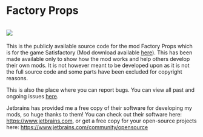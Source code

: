 # Factory Props<br><br>![](https://i.imgur.com/KNzxXda.png)
This is the publicly available source code for the mod Factory Props which is for the game Satisfactory (Mod download available [here](https://ficsit.app/mod/Factory_Prop_Mod)). This has been made available only to show how the mod works and help others develop their own mods. It is not however meant to be developed upon as it is not the full source code and some parts have been excluded for copyright reasons.

This is also the place where you can report bugs. You can view all past and ongoing issues [here](https://github.com/SpaceGameDev568/Factory_Prop_Mod/issues).

Jetbrains has provided me a free copy of their software for developing my mods, so huge thanks to them! You can check out their software here: https://www.jetbrains.com, or get a free copy for your open-source projects here: https://www.jetbrains.com/community/opensource
